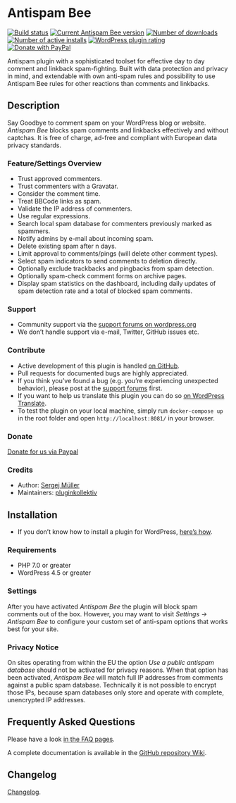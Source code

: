 # Antispam Bee #

[![Build status](https://github.com/pluginkollektiv/antispam-bee/actions/workflows/tests.yml/badge.svg)](https://github.com/pluginkollektiv/antispam-bee/actions/workflows/tests.yml) [![Current Antispam Bee version](https://img.shields.io/wordpress/plugin/v/antispam-bee.svg)](https://wordpress.org/plugins/antispam-bee/) [![Number of downloads](https://img.shields.io/wordpress/plugin/dt/antispam-bee.svg)](https://wordpress.org/plugins/antispam-bee/advanced/) [![Number of active installs](https://img.shields.io/wordpress/plugin/installs/antispam-bee.svg)](https://wordpress.org/plugins/antispam-bee/advanced/) [![WordPress plugin rating](https://img.shields.io/wordpress/plugin/r/antispam-bee.svg)](https://wordpress.org/plugins/antispam-bee/#reviews) [![Donate with PayPal](https://img.shields.io/badge/PayPal-Donate-yellow.svg)](https://www.paypal.com/cgi-bin/webscr?cmd=_donations&business=TD4AMD2D8EMZW)

Antispam plugin with a sophisticated toolset for effective day to day comment and linkback spam-fighting. Built with data protection and privacy in mind, and extendable with own anti-spam rules and possibility to use Antispam Bee rules for other reactions than comments and linkbacks.

## Description ##
Say Goodbye to comment spam on your WordPress blog or website. *Antispam Bee* blocks spam comments and linkbacks effectively and without captchas. It is free of charge, ad-free and compliant with European data privacy standards.

### Feature/Settings Overview ###
* Trust approved commenters.
* Trust commenters with a Gravatar.
* Consider the comment time.
* Treat BBCode links as spam.
* Validate the IP address of commenters.
* Use regular expressions.
* Search local spam database for commenters previously marked as spammers.
* Notify admins by e-mail about incoming spam.
* Delete existing spam after n days.
* Limit approval to comments/pings (will delete other comment types).
* Select spam indicators to send comments to deletion directly.
* Optionally exclude trackbacks and pingbacks from spam detection.
* Optionally spam-check comment forms on archive pages.
* Display spam statistics on the dashboard, including daily updates of spam detection rate and a total of blocked spam comments.

### Support ###
* Community support via the [support forums on wordpress.org](https://wordpress.org/support/plugin/antispam-bee)
* We don’t handle support via e-mail, Twitter, GitHub issues etc.

### Contribute ###
* Active development of this plugin is handled [on GitHub](https://github.com/pluginkollektiv/antispam-bee).
* Pull requests for documented bugs are highly appreciated.
* If you think you’ve found a bug (e.g. you’re experiencing unexpected behavior), please post at the [support forums](https://wordpress.org/support/plugin/antispam-bee) first.
* If you want to help us translate this plugin you can do so [on WordPress Translate](https://translate.wordpress.org/projects/wp-plugins/antispam-bee).
* To test the plugin on your local machine, simply run `docker-compose up` in the root folder and open `http://localhost:8081/` in your browser.

### Donate
[Donate for us via Paypal](https://www.paypal.com/cgi-bin/webscr?cmd=_donations&business=TD4AMD2D8EMZW)

### Credits ###
* Author: [Sergej Müller](https://sergejmueller.github.io/)
* Maintainers: [pluginkollektiv](https://pluginkollektiv.org)

## Installation ##
* If you don’t know how to install a plugin for WordPress, [here’s how](http://codex.wordpress.org/Managing_Plugins#Installing_Plugins).

### Requirements ###
* PHP 7.0 or greater
* WordPress 4.5 or greater

### Settings ###
After you have activated *Antispam Bee* the plugin will block spam comments out of the box. However, you may want to visit *Settings → Antispam Bee* to configure your custom set of anti-spam options that works best for your site.

### Privacy Notice ###
On sites operating from within the EU the option *Use a public antispam database* should not be activated for privacy reasons. When that option has been activated, *Antispam Bee* will match full IP addresses from comments against a public spam database. Technically it is not possible to encrypt those IPs, because spam databases only store and operate with complete, unencrypted IP addresses.

## Frequently Asked Questions ##

Please have a look [in the FAQ pages](https://github.com/pluginkollektiv/antispam-bee/wiki/en-FAQ).

A complete documentation is available in the [GitHub repository Wiki](https://github.com/pluginkollektiv/antispam-bee/wiki).

## Changelog ##

[Changelog](https://github.com/pluginkollektiv/antispam-bee/blob/master/CHANGELOG.md).
